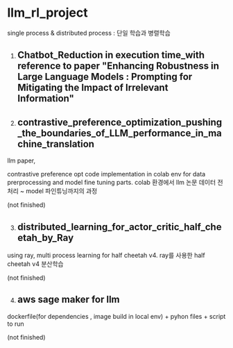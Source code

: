 # llm_rl_project
single process &amp; distributed process : 단일 학습과 병렬학습

1) ## Chatbot_Reduction in execution time_with reference to paper "Enhancing Robustness in Large Language Models : Prompting for Mitigating the Impact of Irrelevant Information" ##

2) ## contrastive_preference_optimization_pushing_the_boundaries_of_LLM_performance_in_machine_translation ##
  llm paper,

  contrastive preference opt code implementation in colab env for data prerprocessing and model fine tuning parts. colab 환경에서 llm 논문 데이터 전처리 ~ model 파인튜닝까지의 과정

  (not finished)

3) ## distributed_learning_for_actor_critic_half_cheetah_by_Ray ##
   
  using ray, multi process learning for half cheetah v4. ray를 사용한 half cheetah v4 분산학습
  
  (not finished)

4) ## aws sage maker for llm ##

 
  dockerfile(for dependencies , image build in local env) + pyhon files + script to run
  
  (not finished)


